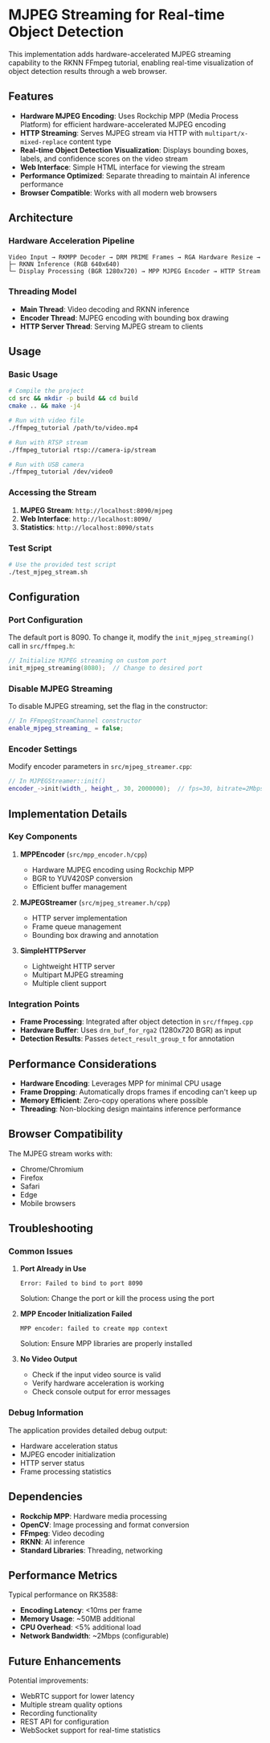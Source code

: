 # MJPEG Streaming for Real-time Object Detection

This implementation adds hardware-accelerated MJPEG streaming capability to the RKNN FFmpeg tutorial, enabling real-time visualization of object detection results through a web browser.

## Features

- **Hardware MJPEG Encoding**: Uses Rockchip MPP (Media Process Platform) for efficient hardware-accelerated MJPEG encoding
- **HTTP Streaming**: Serves MJPEG stream via HTTP with `multipart/x-mixed-replace` content type
- **Real-time Object Detection Visualization**: Displays bounding boxes, labels, and confidence scores on the video stream
- **Web Interface**: Simple HTML interface for viewing the stream
- **Performance Optimized**: Separate threading to maintain AI inference performance
- **Browser Compatible**: Works with all modern web browsers

## Architecture

### Hardware Acceleration Pipeline
```
Video Input → RKMPP Decoder → DRM PRIME Frames → RGA Hardware Resize → 
├─ RKNN Inference (RGB 640x640)
└─ Display Processing (BGR 1280x720) → MPP MJPEG Encoder → HTTP Stream
```

### Threading Model
- **Main Thread**: Video decoding and RKNN inference
- **Encoder Thread**: MJPEG encoding with bounding box drawing
- **HTTP Server Thread**: Serving MJPEG stream to clients

## Usage

### Basic Usage
```bash
# Compile the project
cd src && mkdir -p build && cd build
cmake .. && make -j4

# Run with video file
./ffmpeg_tutorial /path/to/video.mp4

# Run with RTSP stream
./ffmpeg_tutorial rtsp://camera-ip/stream

# Run with USB camera
./ffmpeg_tutorial /dev/video0
```

### Accessing the Stream

1. **MJPEG Stream**: `http://localhost:8090/mjpeg`
2. **Web Interface**: `http://localhost:8090/`
3. **Statistics**: `http://localhost:8090/stats`

### Test Script
```bash
# Use the provided test script
./test_mjpeg_stream.sh
```

## Configuration

### Port Configuration
The default port is 8090. To change it, modify the `init_mjpeg_streaming()` call in `src/ffmpeg.h`:

```cpp
// Initialize MJPEG streaming on custom port
init_mjpeg_streaming(8080);  // Change to desired port
```

### Disable MJPEG Streaming
To disable MJPEG streaming, set the flag in the constructor:

```cpp
// In FFmpegStreamChannel constructor
enable_mjpeg_streaming_ = false;
```

### Encoder Settings
Modify encoder parameters in `src/mjpeg_streamer.cpp`:

```cpp
// In MJPEGStreamer::init()
encoder_->init(width_, height_, 30, 2000000);  // fps=30, bitrate=2Mbps
```

## Implementation Details

### Key Components

1. **MPPEncoder** (`src/mpp_encoder.h/cpp`)
   - Hardware MJPEG encoding using Rockchip MPP
   - BGR to YUV420SP conversion
   - Efficient buffer management

2. **MJPEGStreamer** (`src/mjpeg_streamer.h/cpp`)
   - HTTP server implementation
   - Frame queue management
   - Bounding box drawing and annotation

3. **SimpleHTTPServer**
   - Lightweight HTTP server
   - Multipart MJPEG streaming
   - Multiple client support

### Integration Points

- **Frame Processing**: Integrated after object detection in `src/ffmpeg.cpp`
- **Hardware Buffer**: Uses `drm_buf_for_rga2` (1280x720 BGR) as input
- **Detection Results**: Passes `detect_result_group_t` for annotation

## Performance Considerations

- **Hardware Encoding**: Leverages MPP for minimal CPU usage
- **Frame Dropping**: Automatically drops frames if encoding can't keep up
- **Memory Efficient**: Zero-copy operations where possible
- **Threading**: Non-blocking design maintains inference performance

## Browser Compatibility

The MJPEG stream works with:
- Chrome/Chromium
- Firefox
- Safari
- Edge
- Mobile browsers

## Troubleshooting

### Common Issues

1. **Port Already in Use**
   ```
   Error: Failed to bind to port 8090
   ```
   Solution: Change the port or kill the process using the port

2. **MPP Encoder Initialization Failed**
   ```
   MPP encoder: failed to create mpp context
   ```
   Solution: Ensure MPP libraries are properly installed

3. **No Video Output**
   - Check if the input video source is valid
   - Verify hardware acceleration is working
   - Check console output for error messages

### Debug Information

The application provides detailed debug output:
- Hardware acceleration status
- MJPEG encoder initialization
- HTTP server status
- Frame processing statistics

## Dependencies

- **Rockchip MPP**: Hardware media processing
- **OpenCV**: Image processing and format conversion
- **FFmpeg**: Video decoding
- **RKNN**: AI inference
- **Standard Libraries**: Threading, networking

## Performance Metrics

Typical performance on RK3588:
- **Encoding Latency**: <10ms per frame
- **Memory Usage**: ~50MB additional
- **CPU Overhead**: <5% additional load
- **Network Bandwidth**: ~2Mbps (configurable)

## Future Enhancements

Potential improvements:
- WebRTC support for lower latency
- Multiple stream quality options
- Recording functionality
- REST API for configuration
- WebSocket support for real-time statistics
